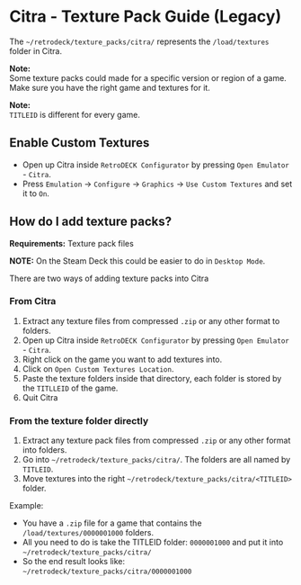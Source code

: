 # Citra - Texture Pack Guide (Legacy)

The `~/retrodeck/texture_packs/citra/` represents the `/load/textures` folder in Citra.

**Note:** <br>
Some texture packs could made for a specific version or region of a game. Make sure you have the right game and textures for it.

**Note:**<br>
`TITLEID` is different for every game.

## Enable Custom Textures

* Open up Citra inside `RetroDECK Configurator` by pressing `Open Emulator` - `Citra`.
* Press `Emulation` -> `Configure` -> `Graphics` -> `Use Custom Textures` and set it to `On`.


## How do I add texture packs?

**Requirements:** Texture pack files <br>

**NOTE:** On the Steam Deck this could be easier to do in `Desktop Mode`.


There are two ways of adding texture packs into Citra


### From Citra

1. Extract any texture files from compressed `.zip` or any other format to folders.
2. Open up Citra inside `RetroDECK Configurator` by pressing `Open Emulator` - `Citra`.
3. Right click on the game you want to add textures into.
4. Click on `Open Custom Textures Location`.
5. Paste the texture folders inside that directory, each folder is stored by the `TITLLEID` of the game.
6. Quit Citra

### From the texture folder directly

1. Extract any texture pack files from compressed `.zip` or any other format into folders.
2. Go into `~/retrodeck/texture_packs/citra/`. The folders are all named by `TITLEID`.
3. Move textures into the right `~/retrodeck/texture_packs/citra/<TITLEID>` folder.

Example:

* You have a `.zip` file for a game that contains the `/load/textures/0000001000` folders.
* All you need to do is take the TITLEID folder: `0000001000` and put it into `~/retrodeck/texture_packs/citra/`
* So the end result looks like: `~/retrodeck/texture_packs/citra/0000001000`

